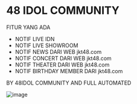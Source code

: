 
# 48 IDOL COMMUNITY

FITUR YANG ADA 

- NOTIF LIVE IDN
- NOTIF LIVE SHOWROOM
- NOTIF NEWS DARI WEB jkt48.com
- NOTIF CONCERT DARI WEB jkt48.com
- NOTIF THEATER DARI WEB jkt48.com
- NOTIF BIRTHDAY MEMBER DARI jkt48.com

BY 48IDOL COMMUNITY AND FULL AUTOMATED



![image](https://cdn.discordapp.com/attachments/1210082067212271617/1226081949085335602/image.png?ex=662378cc&is=661103cc&hm=a9a3eb25fcf5f0c5853a826712b5b014033690ddbfbab6abb55d6a2d9d165203&)




